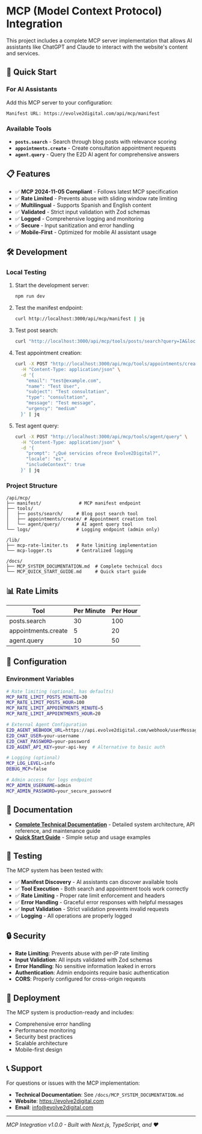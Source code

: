 # MCP (Model Context Protocol) Integration

This project includes a complete MCP server implementation that allows AI assistants like ChatGPT and Claude to interact with the website's content and services.

## 🚀 Quick Start

### For AI Assistants

Add this MCP server to your configuration:

```
Manifest URL: https://evolve2digital.com/api/mcp/manifest
```

### Available Tools

- **`posts.search`** - Search through blog posts with relevance scoring
- **`appointments.create`** - Create consultation appointment requests
- **`agent.query`** - Query the E2D AI agent for comprehensive answers

## 📋 Features

- ✅ **MCP 2024-11-05 Compliant** - Follows latest MCP specification
- ✅ **Rate Limited** - Prevents abuse with sliding window rate limiting
- ✅ **Multilingual** - Supports Spanish and English content
- ✅ **Validated** - Strict input validation with Zod schemas
- ✅ **Logged** - Comprehensive logging and monitoring
- ✅ **Secure** - Input sanitization and error handling
- ✅ **Mobile-First** - Optimized for mobile AI assistant usage

## 🛠 Development

### Local Testing

1. Start the development server:
   ```bash
   npm run dev
   ```

2. Test the manifest endpoint:
   ```bash
   curl http://localhost:3000/api/mcp/manifest | jq
   ```

3. Test post search:
   ```bash
   curl "http://localhost:3000/api/mcp/tools/posts/search?query=IA&locale=es&limit=3" | jq
   ```

4. Test appointment creation:
   ```bash
   curl -X POST "http://localhost:3000/api/mcp/tools/appointments/create" \
     -H "Content-Type: application/json" \
     -d '{
       "email": "test@example.com",
       "name": "Test User",
       "subject": "Test consultation",
       "type": "consultation",
       "message": "Test message",
       "urgency": "medium"
     }' | jq
   ```

5. Test agent query:
   ```bash
   curl -X POST "http://localhost:3000/api/mcp/tools/agent/query" \
     -H "Content-Type: application/json" \
     -d '{
       "prompt": "¿Qué servicios ofrece Evolve2Digital?",
       "locale": "es",
       "includeContext": true
     }' | jq
   ```

### Project Structure

```
/api/mcp/
├── manifest/              # MCP manifest endpoint
├── tools/
│   ├── posts/search/     # Blog post search tool
│   ├── appointments/create/ # Appointment creation tool
│   └── agent/query/      # AI agent query tool
└── logs/                 # Logging endpoint (admin only)

/lib/
├── mcp-rate-limiter.ts   # Rate limiting implementation
└── mcp-logger.ts         # Centralized logging

/docs/
├── MCP_SYSTEM_DOCUMENTATION.md  # Complete technical docs
└── MCP_QUICK_START_GUIDE.md     # Quick start guide
```

## 📊 Rate Limits

| Tool | Per Minute | Per Hour |
|------|------------|----------|
| posts.search | 30 | 100 |
| appointments.create | 5 | 20 |
| agent.query | 10 | 50 |

## 🔧 Configuration

### Environment Variables

```bash
# Rate limiting (optional, has defaults)
MCP_RATE_LIMIT_POSTS_MINUTE=30
MCP_RATE_LIMIT_POSTS_HOUR=100
MCP_RATE_LIMIT_APPOINTMENTS_MINUTE=5
MCP_RATE_LIMIT_APPOINTMENTS_HOUR=20

# External Agent Configuration
E2D_AGENT_WEBHOOK_URL=https://api.evolve2digital.com/webhook/userMessage
E2D_CHAT_USER=your-username
E2D_CHAT_PASSWORD=your-password
E2D_AGENT_API_KEY=your-api-key  # Alternative to basic auth

# Logging (optional)
MCP_LOG_LEVEL=info
DEBUG_MCP=false

# Admin access for logs endpoint
MCP_ADMIN_USERNAME=admin
MCP_ADMIN_PASSWORD=your_secure_password
```

## 📖 Documentation

- **[Complete Technical Documentation](./docs/MCP_SYSTEM_DOCUMENTATION.md)** - Detailed system architecture, API reference, and maintenance guide
- **[Quick Start Guide](./docs/MCP_QUICK_START_GUIDE.md)** - Simple setup and usage examples

## 🧪 Testing

The MCP system has been tested with:

- ✅ **Manifest Discovery** - AI assistants can discover available tools
- ✅ **Tool Execution** - Both search and appointment tools work correctly
- ✅ **Rate Limiting** - Proper rate limit enforcement and headers
- ✅ **Error Handling** - Graceful error responses with helpful messages
- ✅ **Input Validation** - Strict validation prevents invalid requests
- ✅ **Logging** - All operations are properly logged

## 🔒 Security

- **Rate Limiting**: Prevents abuse with per-IP rate limiting
- **Input Validation**: All inputs validated with Zod schemas
- **Error Handling**: No sensitive information leaked in errors
- **Authentication**: Admin endpoints require basic authentication
- **CORS**: Properly configured for cross-origin requests

## 🚀 Deployment

The MCP system is production-ready and includes:

- Comprehensive error handling
- Performance monitoring
- Security best practices
- Scalable architecture
- Mobile-first design

## 📞 Support

For questions or issues with the MCP implementation:

- **Technical Documentation**: See `/docs/MCP_SYSTEM_DOCUMENTATION.md`
- **Website**: https://evolve2digital.com
- **Email**: info@evolve2digital.com

---

*MCP Integration v1.0.0 - Built with Next.js, TypeScript, and ❤️*